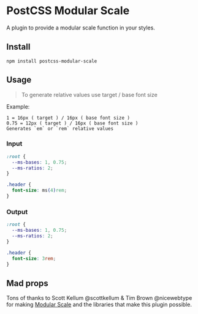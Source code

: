 PostCSS Modular Scale
=====================

A plugin to provide a modular scale function in your styles.

Install
-------

`npm install postcss-modular-scale`

Usage
-----

> To generate relative values use target / base font size

   Example:

    1 = 16px ( target ) / 16px ( base font size )
    0.75 = 12px ( target ) / 16px ( base font size )
    Generates `em` or `rem` relative values

### Input

```css
:root {
  --ms-bases: 1, 0.75;
  --ms-ratios: 2;
}

.header {
  font-size: ms(4)rem;
}

```

### Output

```css
:root {
  --ms-bases: 1, 0.75;
  --ms-ratios: 2;
}

.header {
  font-size: 3rem;
}
```
Mad props
--------

Tons of thanks to Scott Kellum @scottkellum & Tim Brown @nicewebtype for making [Modular Scale](http://www.modularscale.com) and the libraries that make this plugin possible.
